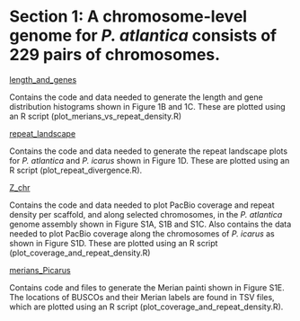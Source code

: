 # Section 1: A chromosome-level genome for *P. atlantica* consists of 229 pairs of chromosomes.

[length_and_genes](<https://github.com/charlottewright/P_atlantica_genome/tree/main/1_genome/length_and_genes>)

Contains the code and data needed to generate the length and gene distribution histograms shown in Figure 1B and 1C. These are plotted using an R script (plot_merians_vs_repeat_density.R)

[repeat_landscape](<https://github.com/charlottewright/P_atlantica_genome/tree/main/1_genome/repeat_landscape>)

Contains the code and data needed to generate the repeat landscape plots for *P. atlantica* and *P. icarus* shown in Figure 1D. These are plotted using an R script (plot_repeat_divergence.R).

[Z_chr](<https://github.com/charlottewright/P_atlantica_genome/tree/main/1_genome/Z_chr>)

Contains the code and data needed to plot PacBio coverage and repeat density per scaffold, and along selected chromosomes, in the *P. atlantica* genome assembly shown in Figure S1A, S1B and S1C. Also contains the data needed to plot PacBio coverage along the chromosomes of *P. icarus* as shown in Figure S1D. These are plotted using an R script (plot_coverage_and_repeat_density.R)

[merians_Picarus](<https://github.com/charlottewright/P_atlantica_genome/tree/main/1_genome/merians_Picarus>)

Contains code and files to generate the Merian painti shown in Figure S1E. The locations of BUSCOs and their Merian labels are found in TSV files, which are plotted using an R script (plot_coverage_and_repeat_density.R).


